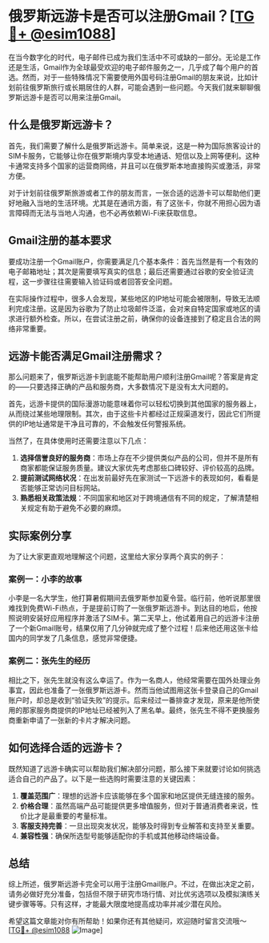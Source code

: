 # 俄罗斯远游卡是否可以注册Gmail？[[TG💪+ @esim1088](https://t.me/s/esim1088)]

在当今数字化的时代，电子邮件已成为我们生活中不可或缺的一部分。无论是工作还是生活，Gmail作为全球最受欢迎的电子邮件服务之一，几乎成了每个用户的首选。然而，对于一些特殊情况下需要使用外国号码注册Gmail的朋友来说，比如计划前往俄罗斯旅行或长期居住的人群，可能会遇到一些问题。今天我们就来聊聊俄罗斯远游卡是否可以用来注册Gmail。

## 什么是俄罗斯远游卡？

首先，我们需要了解什么是俄罗斯远游卡。简单来说，这是一种为国际旅客设计的SIM卡服务，它能够让你在俄罗斯境内享受本地通话、短信以及上网等便利。这种卡通常支持多个国家的运营商网络，并且可以在俄罗斯本地直接购买或激活，非常方便。

对于计划前往俄罗斯旅游或者工作的朋友而言，一张合适的远游卡可以帮助他们更好地融入当地的生活环境。尤其是在通讯方面，有了这张卡，你就不用担心因为语言障碍而无法与当地人沟通，也不必再依赖Wi-Fi来获取信息。

## Gmail注册的基本要求

要成功注册一个Gmail账户，你需要满足几个基本条件：首先当然是有一个有效的电子邮箱地址；其次是需要填写真实的信息；最后还需要通过谷歌的安全验证流程，这一步骤往往需要输入验证码或者回答安全问题。

在实际操作过程中，很多人会发现，某些地区的IP地址可能会被限制，导致无法顺利完成注册。这是因为谷歌为了防止垃圾邮件泛滥，会对来自特定国家或地区的请求进行额外检查。所以，在尝试注册之前，确保你的设备连接到了稳定且合法的网络非常重要。

## 远游卡能否满足Gmail注册需求？

那么问题来了，俄罗斯远游卡到底能不能帮助用户顺利注册Gmail呢？答案是肯定的——只要选择正确的产品和服务商，大多数情况下是没有太大问题的。

首先，远游卡提供的国际漫游功能意味着你可以轻松切换到其他国家的服务器上，从而绕过某些地理限制。其次，由于这些卡片都经过正规渠道发行，因此它们所提供的IP地址通常是干净且可靠的，不会触发任何警报系统。

当然了，在具体使用时还需要注意以下几点：

1. **选择信誉良好的服务商**：市场上存在不少提供类似产品的公司，但并不是所有商家都能保证服务质量。建议大家优先考虑那些口碑较好、评价较高的品牌。
2. **提前测试网络状况**：在出发前最好先在家测试一下远游卡的表现如何，看看是否能够正常访问目标网站。
3. **熟悉相关政策法规**：不同国家和地区对于跨境通信有不同的规定，了解清楚相关规定有助于避免不必要的麻烦。

## 实际案例分享

为了让大家更直观地理解这个问题，这里给大家分享两个真实的例子：

### 案例一：小李的故事
小李是一名大学生，他打算暑假期间去俄罗斯参加夏令营。临行前，他听说那里很难找到免费Wi-Fi热点，于是提前订购了一张俄罗斯远游卡。到达目的地后，他按照说明安装好应用程序并激活了SIM卡。第二天早上，他试着用自己的远游卡注册了一个新Gmail账号，结果仅用了几分钟就完成了整个过程！后来他还用这张卡给国内的同学发了几条信息，感觉非常便捷。

### 案例二：张先生的经历
相比之下，张先生就没有这么幸运了。作为一名商人，他经常需要在国外处理业务事宜，因此也准备了一张俄罗斯远游卡。然而当他试图用这张卡登录自己的Gmail账户时，却总是收到“验证失败”的提示。后来经过一番排查才发现，原来是他所使用的那家服务商提供的IP地址已经被列入了黑名单。最终，张先生不得不更换服务商重新申请了一张新的卡片才解决问题。

## 如何选择合适的远游卡？

既然知道了远游卡确实可以帮助我们解决部分问题，那么接下来就要讨论如何挑选适合自己的产品了。以下是一些选购时需要注意的关键因素：

1. **覆盖范围广**：理想的远游卡应该能够在多个国家和地区提供无缝连接的服务。
2. **价格合理**：虽然高端产品可能提供更多增值服务，但对于普通消费者来说，性价比才是最重要的考量标准。
3. **客服支持完善**：一旦出现突发状况，能够及时得到专业解答和支持至关重要。
4. **兼容性强**：确保所选型号能够适配你的手机或其他移动终端设备。

## 总结

综上所述，俄罗斯远游卡完全可以用于注册Gmail账户。不过，在做出决定之前，请务必做好充分准备，包括但不限于研究市场行情、对比优劣选项以及模拟演练关键步骤等等。只有这样，才能最大限度地提高成功率并减少潜在风险。

希望这篇文章能对你有所帮助！如果你还有其他疑问，欢迎随时留言交流哦～ [[TG💪+ @esim1088](https://t.me/s/esim1088) ![Image](https://i.postimg.cc/4NQfJmqS/Snipaste-2025-05-13-00-14-12.png)]